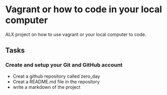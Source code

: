 # Vagrant or how to code in your local computer
ALX project on how to use vagrant or your local computer to code.
## Tasks
### Create and setup your Git and GitHub account
  - Creat a github repository called zero_day
  - Creat a README.md file in the repository
  - write a markdown of the project

